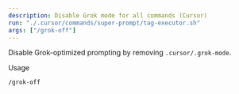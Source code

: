 ```yaml
---
description: Disable Grok mode for all commands (Cursor)
run: "./.cursor/commands/super-prompt/tag-executor.sh"
args: ["/grok-off"]
---
```


Disable Grok-optimized prompting by removing `.cursor/.grok-mode`.

Usage
```
/grok-off
```

